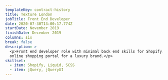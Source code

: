 ```yaml
---
templateKey: contract-history
title: Texture London
jobTitle: Front End Developer
date: 2020-07-30T13:00:17.774Z
startDate: November 2019
finishDate: December 2019
columns: six
break: false
description: >
  <p>Front end developer role with minimal back end skills for Shopify. Building
  online shopping portal for a luxury brand.</p>
skillset:
  - item: Shopify, Liquid, SCSS
  - item: jQuery, jQueryUI
---
```

